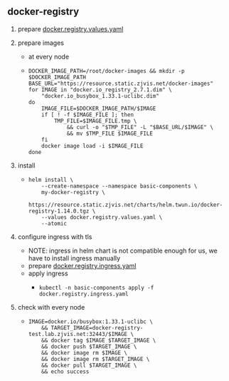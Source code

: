 ## docker-registry

1. prepare [docker.registry.values.yaml](resource/docker.registry.values.yaml.md)
2. prepare images
    * at every node
    * ```shell
      DOCKER_IMAGE_PATH=/root/docker-images && mkdir -p $DOCKER_IMAGE_PATH
      BASE_URL="https://resource.static.zjvis.net/docker-images"
      for IMAGE in "docker.io_registry_2.7.1.dim" \
          "docker.io_busybox_1.33.1-uclibc.dim"
      do
          IMAGE_FILE=$DOCKER_IMAGE_PATH/$IMAGE
          if [ ! -f $IMAGE_FILE ]; then
              TMP_FILE=$IMAGE_FILE.tmp \
                  && curl -o "$TMP_FILE" -L "$BASE_URL/$IMAGE" \
                  && mv $TMP_FILE $IMAGE_FILE
          fi
          docker image load -i $IMAGE_FILE
      done
      ```
3. install
    * ```shell
      helm install \
          --create-namespace --namespace basic-components \
          my-docker-registry \
          https://resource.static.zjvis.net/charts/helm.twun.io/docker-registry-1.14.0.tgz \
          --values docker.registry.values.yaml \
          --atomic
      ```
4. configure ingress with tls
    * NOTE: ingress in helm chart is not compatible enough for us, we have to install ingress manually
    * prepare [docker.registry.ingress.yaml](resource/docker.registry.ingress.yaml.md)
    * apply ingress
        + ```shell
          kubectl -n basic-components apply -f docker.registry.ingress.yaml
          ```

5. check with every node
    * ```shell
      IMAGE=docker.io/busybox:1.33.1-uclibc \
          && TARGET_IMAGE=docker-registry-test.lab.zjvis.net:32443/$IMAGE \
          && docker tag $IMAGE $TARGET_IMAGE \
          && docker push $TARGET_IMAGE \
          && docker image rm $IMAGE \
          && docker image rm $TARGET_IMAGE \
          && docker pull $TARGET_IMAGE \
          && echo success
      ```